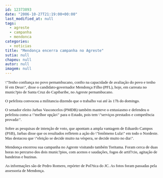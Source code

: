 ```yaml
---
id: 12373893
date: "2006-10-27T21:19:00+00:00"
last_modified_at: null
tags:
  - agreste
  - campanha
  - mendonca
categories:
  - noticias
title: "Mendonça encerra campanha no Agreste"
sutia: null
chapeu: null
autor: null
imagem: null
---
```

<p><FONT size=2></p>
<p><P><FONT face=Verdana>\"Tenho confiança no povo pernambucano, confio na capacidade de avaliação do povo e tenho fé em Deus\", disse o candidato-governador Mendonça Filho (PFL), hoje, em carreata no munic?pio de Santa Cruz do Capibaribe, no Agreste pernambucano. </FONT></P></p>
<p><P><FONT face=Verdana>O pefelista convocou a militancia dizendo que o trabalho vai até às 17h do domingo. </FONT></P></p>
<p><P><FONT face=Verdana>O senador eleito Jarbas Vasconcelos (PMDB) também&nbsp;manteve o entusiasmo e defendeu o pefelista como a \"melhor opção\" para o Estado, pois tem \"serviços prestados e competência provada\". </FONT></P></p>
<p><P><FONT face=Verdana>Sobre as pesquisas de intenção de voto, que apontam a ampla vantagem de Eduardo Campos (PSB), Jarbas disse que os resultados refletem a ação do \"fenômeno Lula\" em todo o Nordeste. Mas destacou que \"eleição se decide muito na véspera, se decide muito no dia\".</FONT></P></p>
<p><P><FONT face=Verdana>Mendonça encerrou sua campanha no Agreste visitando também Toritama. Foram cerca de duas horas no percurso dos dois munic?pios, com acenos e saudações, fogos de artif?cio, agitação de bandeiras e buzinas. </FONT></P></p>
<p><P><FONT face=Verdana>As informações são de Pedro Romero, repórter de Pol?tica do JC. As fotos foram passadas pela assessoria de Mendonça. </FONT></P></FONT> </p>
